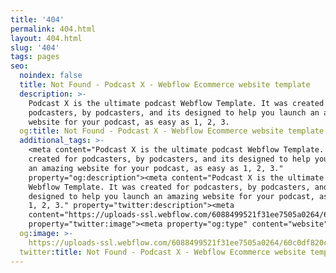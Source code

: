 ```yaml
---
title: '404'
permalink: 404.html
layout: 404.html
slug: '404'
tags: pages
seo:
  noindex: false
  title: Not Found - Podcast X - Webflow Ecommerce website template
  description: >-
    Podcast X is the ultimate podcast Webflow Template. It was created for
    podcasters, by podcasters, and its designed to help you launch an amazing
    website for your podcast, as easy as 1, 2, 3.
  og:title: Not Found - Podcast X - Webflow Ecommerce website template
  additional_tags: >-
    <meta content="Podcast X is the ultimate podcast Webflow Template. It was
    created for podcasters, by podcasters, and its designed to help you launch
    an amazing website for your podcast, as easy as 1, 2, 3."
    property="og:description"><meta content="Podcast X is the ultimate podcast
    Webflow Template. It was created for podcasters, by podcasters, and its
    designed to help you launch an amazing website for your podcast, as easy as
    1, 2, 3." property="twitter:description"><meta
    content="https://uploads-ssl.webflow.com/6088499521f31ee7505a0264/60c0df820cd3880dceab5acf_podcast-webflow-template.png"
    property="twitter:image"><meta property="og:type" content="website">
  og:image: >-
    https://uploads-ssl.webflow.com/6088499521f31ee7505a0264/60c0df820cd3880dceab5acf_podcast-webflow-template.png
  twitter:title: Not Found - Podcast X - Webflow Ecommerce website template
---
```



